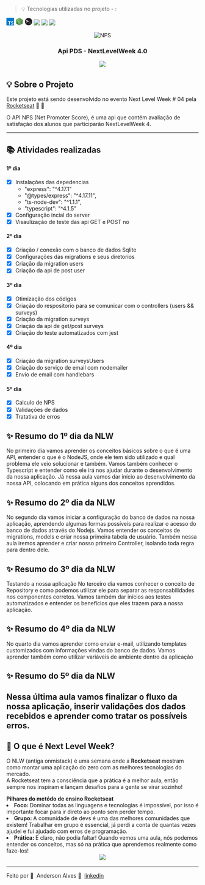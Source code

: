 > 💡 Tecnologias utilizadas no projeto - :

<code><img height="20" src="https://raw.githubusercontent.com/github/explore/80688e429a7d4ef2fca1e82350fe8e3517d3494d/topics/typescript/typescript.png"></code>
<code><img height="20" src="https://raw.githubusercontent.com/github/explore/80688e429a7d4ef2fca1e82350fe8e3517d3494d/topics/nodejs/nodejs.png"></code>
<code><img height="20" src="https://raw.githubusercontent.com/github/explore/80688e429a7d4ef2fca1e82350fe8e3517d3494d/topics/terminal/terminal.png"></code>
<code><img height="20" src="https://upload.wikimedia.org/wikipedia/commons/thumb/9/9a/Visual_Studio_Code_1.35_icon.svg/1024px-Visual_Studio_Code_1.35_icon.svg.png"></code>
<code><img height="20" src="https://pbs.twimg.com/profile_images/1091817101738864640/eQpWLr2c_400x400.jpg"></code>
<code><img height="20" src="https://avatars3.githubusercontent.com/u/53234021?s=400&v=4"></code>

<div align="center">
    <img alt="NPS" title="NPS" height="20" src="https://blog.kmaleon.com.br/conteudo/wp-content/uploads/2019/12/nps.fw_.png" />
<h3>Api PDS - NextLevelWeek 4.0</h3>
<img height="300"  src="https://www.agenciasole.com.br/blog/wp-content/uploads/2018/01/65.png">
</div>



## 💡 Sobre o Projeto 
Este projeto está sendo desenvolvido no evento Next Level Week # 04 pela [Rocketseat](https://rocketseat.com.br/) 🚀&nbsp;💜

O API NPS (Net Promoter Score), é uma api que contém avaliação de satisfação dos alunos que participarão NextLevelWeek 4.

---

## 📚 Atividades realizadas
#### 1º dia
- [x] Instalações das depedencias
    - "express": "^4.17.1"
    - "@types/express": "^4.17.11",
    - "ts-node-dev": "^1.1.1",
    - "typescript": "^4.1.5"
- [x] Configuração incial do server
- [x] Visaulização de teste das api GET e POST no 
#### 2º dia
- [x] Criação / conexão com o banco de dados Sqlite
- [x] Configurações das migrations e seus diretorios
- [x] Criação da migration users
- [x] Criação da api de post user
#### 3º dia
- [x] Otimização dos códigos
- [x] Criação do respositorio para se comunicar com o controllers (users && surveys)
- [x] Criação da migration surveys
- [x] Criação da api de get/post surveys
- [x] Criação do teste automatizados com jest
#### 4º dia
- [x] Criação da migration surveysUsers
- [x] Criação do serviço de email com nodemailer
- [x] Envio de email com handlebars
#### 5º dia
- [x] Calculo de NPS
- [x] Validações de dados  
- [x] Tratativa de erros

## ✨ Resumo do 1º dia da NLW
No primeiro dia vamos aprender os conceitos básicos sobre o que é uma API, entender o que é o NodeJS, onde ele tem sido utilizado e qual problema ele veio solucionar e também. Vamos também conhecer o Typescript e entender como ele irá nos ajudar durante o desenvolvimento da nossa aplicação. Já nessa aula vamos dar início ao desenvolvimento da nossa API, colocando em prática alguns dos conceitos aprendidos.

## ✨ Resumo do 2º dia da NLW
No segundo dia vamos iniciar a configuração do banco de dados na nossa aplicação, aprendendo algumas formas possíveis para realizar o acesso do banco de dados através do Nodejs. Vamos entender os conceitos de migrations, models e criar nossa primeira tabela de usuário. Também nessa aula iremos aprender e criar nosso primeiro Controller, isolando toda regra para dentro dele.

## ✨ Resumo do 3º dia da NLW
Testando a nossa aplicação
No terceiro dia vamos conhecer o conceito de Repository e como podemos utilizar ele para separar as responsabilidades nos componentes corretos. Vamos também dar inícios aos testes automatizados e entender os benefícios que eles trazem para a nossa aplicação.

## ✨ Resumo do 4º dia da NLW
No quarto dia vamos aprender como enviar e-mail, utilizando templates customizados com informações vindas do banco de dados. Vamos aprender também como utilizar variáveis de ambiente dentro da aplicação

## ✨ Resumo do 5º dia da NLW
Nessa última aula vamos finalizar o fluxo da nossa aplicação, inserir validações dos dados recebidos e aprender como tratar os possíveis erros.
---

## 📣 O que é Next Level Week?

<p> 
 O NLW (antiga onmistack) é uma semana onde a <strong>Rocketseat</strong> mostram como montar uma aplicação do zero com as melhores tecnologias do mercado.
<br>
A Rocketseat tem a consciência que a prática é a melhor aula, então sempre nos inspiram e lançam desafios para a gente se virar sozinho!
</p>
<strong>Pilhares do metódo de ensino Rocketseat</strong><br>
<li><strong>Foco: </strong> Dominar todas as linguagens e tecnologias é impossível, por isso é importante focar para ir direto ao ponto sem perder tempo.</li>
<li><strong>Grupo: </strong> A comunidade de devs é uma das melhores comunidades que existem! Trabalhar em grupo é essencial, já perdi a conta de quantas vezes ajudei e fui ajudado com erros de programação.</li>
<li><strong>Prática: </strong> E claro, não podia faltar! Quando vemos uma aula, nós podemos entender os conceitos, mas só na prática que aprendemos realmente como faze-los! </li>

<div align="center">
<img  src="https://www.notion.so/image/https%3A%2F%2Fs3-us-west-2.amazonaws.com%2Fsecure.notion-static.com%2F4b24bb94-c9ea-4984-a8cb-300ce4553abb%2Fnlw4-banner-github.png?table=block&id=d50c626b-7d28-4bfc-b9f0-ea2b42347e3e&spaceId=08f749ff-d06d-49a8-a488-9846e081b224&width=5120&userId=aaa75990-d584-4b7e-a045-99eb29503a22&cache=v2">
</div>

---
Feito por 💜&nbsp; Anderson Alves 👋 &nbsp;[linkedin](https://www.linkedin.com/in/anderson-alves-7b5587133/)

